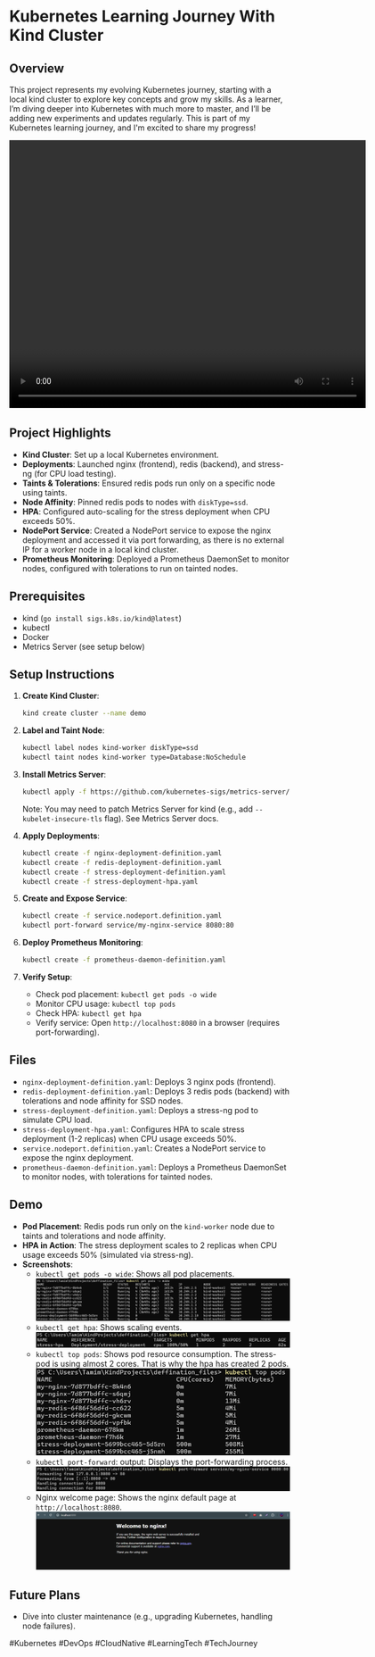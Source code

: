 # Kubernetes Learning Journey With Kind Cluster

## Overview

This project represents my evolving Kubernetes journey, starting with a local kind cluster to explore key concepts and grow my skills. As a learner, I’m diving deeper into Kubernetes with much more to master, and I’ll be adding new experiments and updates regularly. This is part of my Kubernetes learning journey, and I'm excited to share my progress!

<video src="/media/videos/1025.mp4" width="640" height="480" controls>
  Your browser does not support the video tag.
</video>

## Project Highlights

- **Kind Cluster**: Set up a local Kubernetes environment.
- **Deployments**: Launched nginx (frontend), redis (backend), and stress-ng (for CPU load testing).
- **Taints & Tolerations**: Ensured redis pods run only on a specific node using taints.
- **Node Affinity**: Pinned redis pods to nodes with `diskType=ssd`.
- **HPA**: Configured auto-scaling for the stress deployment when CPU exceeds 50%.
- **NodePort Service**:  Created a NodePort service to expose the nginx deployment and accessed it via port forwarding, as there is no external IP for a worker node in a local kind cluster.
- **Prometheus Monitoring**:  Deployed a Prometheus DaemonSet to monitor nodes, configured with tolerations to run on tainted nodes.

## Prerequisites

- kind (`go install sigs.k8s.io/kind@latest`)
- kubectl
- Docker
- Metrics Server (see setup below)

## Setup Instructions

1. **Create Kind Cluster**:

   ```bash
   kind create cluster --name demo
   ```

2. **Label and Taint Node**:

   ```bash
   kubectl label nodes kind-worker diskType=ssd
   kubectl taint nodes kind-worker type=Database:NoSchedule
   ```

3. **Install Metrics Server**:

   ```bash
   kubectl apply -f https://github.com/kubernetes-sigs/metrics-server/releases/latest/download/components.yaml
   ```

   Note: You may need to patch Metrics Server for kind (e.g., add `--kubelet-insecure-tls` flag). See Metrics Server docs.

4. **Apply Deployments**:

   ```bash
   kubectl create -f nginx-deployment-definition.yaml
   kubectl create -f redis-deployment-definition.yaml
   kubectl create -f stress-deployment-definition.yaml
   kubectl create -f stress-deployment-hpa.yaml
   ```

5. **Create and Expose Service**:

   ```bash
   kubectl create -f service.nodeport.definition.yaml
   kubectl port-forward service/my-nginx-service 8080:80
   ```

6. **Deploy Prometheus Monitoring**:

   ```bash
   kubectl create -f prometheus-daemon-definition.yaml
   ```

7. **Verify Setup**:

   - Check pod placement: `kubectl get pods -o wide`
   - Monitor CPU usage: `kubectl top pods`
   - Check HPA: `kubectl get hpa`
   - Verify service: Open `http://localhost:8080` in a browser (requires port-forwarding).

## Files

- `nginx-deployment-definition.yaml`: Deploys 3 nginx pods (frontend).
- `redis-deployment-definition.yaml`: Deploys 3 redis pods (backend) with tolerations and node affinity for SSD nodes.
- `stress-deployment-definition.yaml`: Deploys a stress-ng pod to simulate CPU load.
- `stress-deployment-hpa.yaml`: Configures HPA to scale stress deployment (1-2 replicas) when CPU usage exceeds 50%.
- `service.nodeport.definition.yaml`: Creates a NodePort service to expose the nginx deployment.
- `prometheus-daemon-definition.yaml`: Deploys a Prometheus DaemonSet to monitor nodes, with tolerations for tainted nodes.

## Demo

- **Pod Placement**: Redis pods run only on the `kind-worker` node due to taints and tolerations and node affinity.
- **HPA in Action**: The stress deployment scales to 2 replicas when CPU usage exceeds 50% (simulated via stress-ng).
- **Screenshots**:
  - `kubectl get pods -o wide`: Shows all pod placements.
    ![alt text](media/screenshots/image-1.png)
  - `kubectl get hpa`: Shows scaling events.
    ![alt text](media/screenshots/image-2.png)
  - `kubectl top pods`: Shows pod resource consumption. The stress-pod is using almost 2 cores. That is why the hpa has created 2 pods.
    ![alt text](media/screenshots/image-3.png)
  - `kubectl port-forward`: output: Displays the port-forwarding process.
    ![alt text](media/screenshots/image-4.png)
  - Nginx welcome page: Shows the nginx default page at `http://localhost:8080`.
    ![alt text](media/screenshots/image-5.png)

## Future Plans

- Dive into cluster maintenance (e.g., upgrading Kubernetes, handling node failures).

#Kubernetes #DevOps #CloudNative #LearningTech #TechJourney
